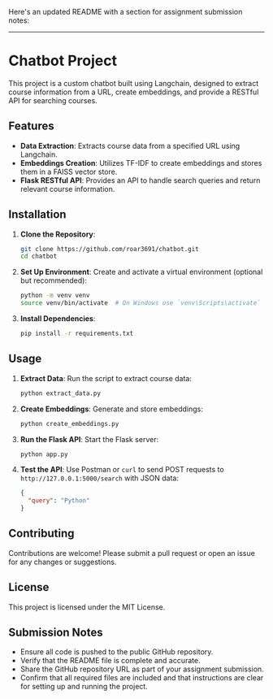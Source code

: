 Here's an updated README with a section for assignment submission notes:

---

# Chatbot Project

This project is a custom chatbot built using Langchain, designed to extract course information from a URL, create embeddings, and provide a RESTful API for searching courses.

## Features

- **Data Extraction**: Extracts course data from a specified URL using Langchain.
- **Embeddings Creation**: Utilizes TF-IDF to create embeddings and stores them in a FAISS vector store.
- **Flask RESTful API**: Provides an API to handle search queries and return relevant course information.

## Installation

1. **Clone the Repository**:
   ```bash
   git clone https://github.com/roar3691/chatbot.git
   cd chatbot
   ```

2. **Set Up Environment**:
   Create and activate a virtual environment (optional but recommended):
   ```bash
   python -m venv venv
   source venv/bin/activate  # On Windows use `venv\Scripts\activate`
   ```

3. **Install Dependencies**:
   ```bash
   pip install -r requirements.txt
   ```

## Usage

1. **Extract Data**:
   Run the script to extract course data:
   ```bash
   python extract_data.py
   ```

2. **Create Embeddings**:
   Generate and store embeddings:
   ```bash
   python create_embeddings.py
   ```

3. **Run the Flask API**:
   Start the Flask server:
   ```bash
   python app.py
   ```

4. **Test the API**:
   Use Postman or `curl` to send POST requests to `http://127.0.0.1:5000/search` with JSON data:
   ```json
   {
     "query": "Python"
   }
   ```

## Contributing

Contributions are welcome! Please submit a pull request or open an issue for any changes or suggestions.

## License

This project is licensed under the MIT License.

## Submission Notes

- Ensure all code is pushed to the public GitHub repository.
- Verify that the README file is complete and accurate.
- Share the GitHub repository URL as part of your assignment submission.
- Confirm that all required files are included and that instructions are clear for setting up and running the project.
